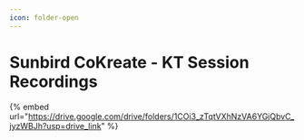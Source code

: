 ```yaml
---
icon: folder-open
---
```


# Sunbird CoKreate - KT Session Recordings



{% embed url="https://drive.google.com/drive/folders/1COi3_zTqtVXhNzVA6YGjQbvC_jyzWBJh?usp=drive_link" %}
